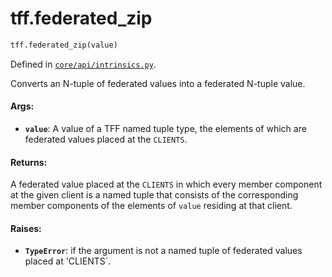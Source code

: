 <div itemscope itemtype="http://developers.google.com/ReferenceObject">
<meta itemprop="name" content="tff.federated_zip" />
<meta itemprop="path" content="Stable" />
</div>

# tff.federated_zip

``` python
tff.federated_zip(value)
```

Defined in
[`core/api/intrinsics.py`](http://github.com/tensorflow/federated/tree/master/tensorflow_federated/python/core/api/intrinsics.py).

Converts an N-tuple of federated values into a federated N-tuple value.

#### Args:

* <b>`value`</b>: A value of a TFF named tuple type, the elements of which are
    federated values placed at the `CLIENTS`.


#### Returns:

A federated value placed at the `CLIENTS` in which every member component
at the given client is a named tuple that consists of the corresponding
 member components of the elements of `value` residing at that client.


#### Raises:

* <b>`TypeError`</b>: if the argument is not a named tuple of federated values placed
  at 'CLIENTS`.